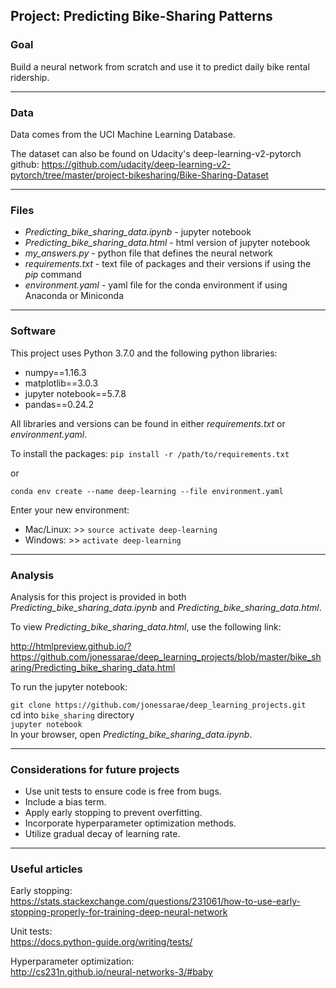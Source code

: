 ## Project: Predicting Bike-Sharing Patterns

### Goal 

Build a neural network from scratch and use it to predict daily bike rental ridership.
- - - -
### Data

Data comes from the UCI Machine Learning Database. 

The dataset can also be found on Udacity's deep-learning-v2-pytorch github:
https://github.com/udacity/deep-learning-v2-pytorch/tree/master/project-bikesharing/Bike-Sharing-Dataset
- - - -
### Files

* *Predicting_bike_sharing_data.ipynb* - jupyter notebook 
* *Predicting_bike_sharing_data.html* -  html version of jupyter notebook
* *my_answers.py* - python file that defines the neural network
* *requirements.txt* - text file of packages and their versions if using the *pip* command
* *environment.yaml* - yaml file for the conda environment if using Anaconda or Miniconda
- - - -
### Software

This project uses Python 3.7.0 and the following python libraries:

* numpy==1.16.3
* matplotlib==3.0.3
* jupyter notebook==5.7.8
* pandas==0.24.2

All libraries and versions can be found in either *requirements.txt* or *environment.yaml*. 

To install the packages:
`pip install -r /path/to/requirements.txt`

or

`conda env create --name deep-learning --file environment.yaml`

Enter your new environment:
* Mac/Linux: >> `source activate deep-learning`
* Windows: >> `activate deep-learning`
- - - -
### Analysis

Analysis for this project is provided in both *Predicting_bike_sharing_data.ipynb* and *Predicting_bike_sharing_data.html*.

To view *Predicting_bike_sharing_data.html*, use the following link:

http://htmlpreview.github.io/?https://github.com/jonessarae/deep_learning_projects/blob/master/bike_sharing/Predicting_bike_sharing_data.html

To run the jupyter notebook:

`git clone https://github.com/jonessarae/deep_learning_projects.git`  
cd into `bike_sharing` directory  
`jupyter notebook`  
In your browser, open *Predicting_bike_sharing_data.ipynb*.
- - - -
### Considerations for future projects

* Use unit tests to ensure code is free from bugs.
* Include a bias term.
* Apply early stopping to prevent overfitting.
* Incorporate hyperparameter optimization methods.
* Utilize gradual decay of learning rate.

- - - -
### Useful articles

Early stopping:  
https://stats.stackexchange.com/questions/231061/how-to-use-early-stopping-properly-for-training-deep-neural-network

Unit tests:  
https://docs.python-guide.org/writing/tests/

Hyperparameter optimization:  
http://cs231n.github.io/neural-networks-3/#baby


